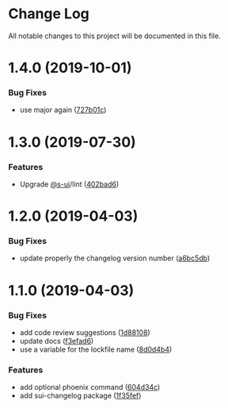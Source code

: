 # Change Log

All notable changes to this project will be documented in this file.

<a name="1.4.0"></a>
# 1.4.0 (2019-10-01)


### Bug Fixes

* use major again ([727b01c](https://github.com/SUI-Components/sui/commit/727b01c))



<a name="1.3.0"></a>
# 1.3.0 (2019-07-30)


### Features

* Upgrade [@s-ui](https://github.com/s-ui)/lint ([402bad6](https://github.com/SUI-Components/sui/commit/402bad6))



<a name="1.2.0"></a>
# 1.2.0 (2019-04-03)


### Bug Fixes

* update properly the changelog version number ([a6bc5db](https://github.com/SUI-Components/sui/commit/a6bc5db))



<a name="1.1.0"></a>
# 1.1.0 (2019-04-03)


### Bug Fixes

* add code review suggestions ([1d88108](https://github.com/SUI-Components/sui/commit/1d88108))
* update docs ([f3efad6](https://github.com/SUI-Components/sui/commit/f3efad6))
* use a variable for the lockfile name ([8d0d4b4](https://github.com/SUI-Components/sui/commit/8d0d4b4))


### Features

* add optional phoenix command ([604d34c](https://github.com/SUI-Components/sui/commit/604d34c))
* add sui-changelog package ([1f35fef](https://github.com/SUI-Components/sui/commit/1f35fef))



